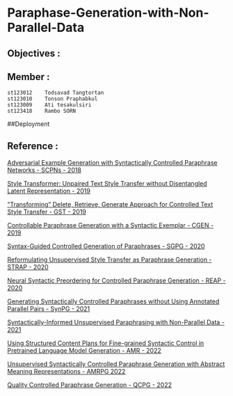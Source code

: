 # Paraphase-Generation-with-Non-Parallel-Data
 
## Objectives :

## Member :
```
st123012	Todsavad Tangtortan
st123010	Tonson Praphabkul
st123009    Ati tesakulsiri 
st123418    Rambo SORN
```
##Deployment

## Reference :
[Adversarial Example Generation with Syntactically Controlled Paraphrase Networks - SCPNs - 2018](https://aclanthology.org/N18-1170/)

[Style Transformer: Unpaired Text Style Transfer without Disentangled Latent Representation - 2019](https://aclanthology.org/P19-1601/)

[“Transforming” Delete, Retrieve, Generate Approach for Controlled Text Style Transfer - GST - 2019](https://aclanthology.org/D19-1322/)

[Controllable Paraphrase Generation with a Syntactic Exemplar - CGEN - 2019](https://aclanthology.org/P19-1599/)

[Syntax-Guided Controlled Generation of Paraphrases - SGPG - 2020](https://aclanthology.org/2020.tacl-1.22/)

[Reformulating Unsupervised Style Transfer as Paraphrase Generation - STRAP - 2020](https://aclanthology.org/2020.emnlp-main.55/)

[Neural Syntactic Preordering for Controlled Paraphrase Generation - REAP - 2020](https://aclanthology.org/2020.acl-main.22/)

[Generating Syntactically Controlled Paraphrases without Using Annotated Parallel Pairs - SynPG - 2021](https://aclanthology.org/2021.eacl-main.88/)

[Syntactically-Informed Unsupervised Paraphrasing with Non-Parallel Data - 2021](https://aclanthology.org/2021.emnlp-main.203/)

[Using Structured Content Plans for Fine-grained Syntactic Control in Pretrained Language Model Generation - AMR - 2022](https://aclanthology.org/2022.coling-1.514/)

[Unsupervised Syntactically Controlled Paraphrase Generation with Abstract Meaning Representations - AMRPG 2022](https://aclanthology.org/2022.findings-emnlp.111/)

[Quality Controlled Paraphrase Generation - QCPG - 2022](https://aclanthology.org/2022.acl-long.45/)
